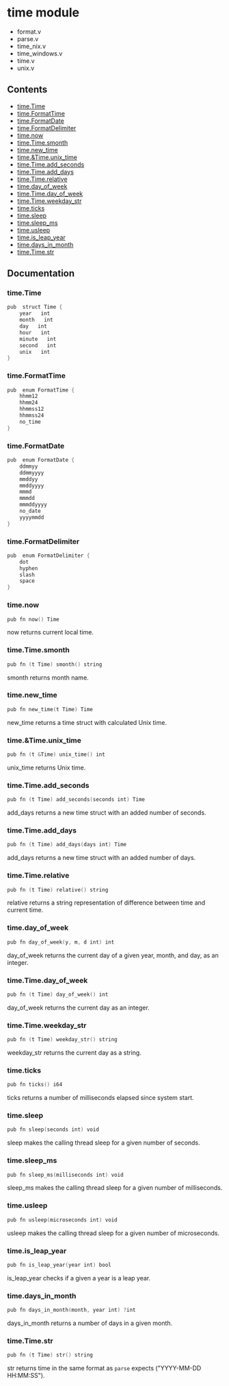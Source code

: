 # time module
- format.v
- parse.v
- time_nix.v
- time_windows.v
- time.v
- unix.v
## Contents
- [time.Time](#timetime)
- [time.FormatTime](#timeformattime)
- [time.FormatDate](#timeformatdate)
- [time.FormatDelimiter](#timeformatdelimiter)
- [time.now](#timenow)
- [time.Time.smonth](#timetimesmonth)
- [time.new_time](#timenew_time)
- [time.&Time.unix_time](#timetimeunix_time)
- [time.Time.add_seconds](#timetimeadd_seconds)
- [time.Time.add_days](#timetimeadd_days)
- [time.Time.relative](#timetimerelative)
- [time.day_of_week](#timeday_of_week)
- [time.Time.day_of_week](#timetimeday_of_week)
- [time.Time.weekday_str](#timetimeweekday_str)
- [time.ticks](#timeticks)
- [time.sleep](#timesleep)
- [time.sleep_ms](#timesleep_ms)
- [time.usleep](#timeusleep)
- [time.is_leap_year](#timeis_leap_year)
- [time.days_in_month](#timedays_in_month)
- [time.Time.str](#timetimestr)

## Documentation
### time.Time
```v
pub  struct Time {
    year   int
    month   int
    day   int
    hour   int
    minute   int
    second   int
    unix   int
}
```
### time.FormatTime
```v
pub  enum FormatTime {
    hhmm12
    hhmm24
    hhmmss12
    hhmmss24
    no_time
}
```
### time.FormatDate
```v
pub  enum FormatDate {
    ddmmyy
    ddmmyyyy
    mmddyy
    mmddyyyy
    mmmd
    mmmdd
    mmmddyyyy
    no_date
    yyyymmdd
}
```
### time.FormatDelimiter
```v
pub  enum FormatDelimiter {
    dot
    hyphen
    slash
    space
}
```
### time.now
```v
pub fn now() Time
```
now returns current local time.

### time.Time.smonth
```v
pub fn (t Time) smonth() string
```
smonth returns month name.

### time.new_time
```v
pub fn new_time(t Time) Time
```
new_time returns a time struct with calculated Unix time.

### time.&Time.unix_time
```v
pub fn (t &Time) unix_time() int
```
unix_time returns Unix time.

### time.Time.add_seconds
```v
pub fn (t Time) add_seconds(seconds int) Time
```
add_days returns a new time struct with an added number of seconds.

### time.Time.add_days
```v
pub fn (t Time) add_days(days int) Time
```
add_days returns a new time struct with an added number of days.

### time.Time.relative
```v
pub fn (t Time) relative() string
```
relative returns a string representation of difference between time 
and current time.

### time.day_of_week
```v
pub fn day_of_week(y, m, d int) int
```
day_of_week returns the current day of a given year, month, and day, 
as an integer.

### time.Time.day_of_week
```v
pub fn (t Time) day_of_week() int
```
day_of_week returns the current day as an integer.

### time.Time.weekday_str
```v
pub fn (t Time) weekday_str() string
```
weekday_str returns the current day as a string.

### time.ticks
```v
pub fn ticks() i64
```
ticks returns a number of milliseconds elapsed since system start.

### time.sleep
```v
pub fn sleep(seconds int) void
```
sleep makes the calling thread sleep for a given number of seconds.

### time.sleep_ms
```v
pub fn sleep_ms(milliseconds int) void
```
sleep_ms makes the calling thread sleep for a given number of milliseconds.

### time.usleep
```v
pub fn usleep(microseconds int) void
```
usleep makes the calling thread sleep for a given number of microseconds.

### time.is_leap_year
```v
pub fn is_leap_year(year int) bool
```
is_leap_year checks if a given a year is a leap year.

### time.days_in_month
```v
pub fn days_in_month(month, year int) ?int
```
days_in_month returns a number of days in a given month.

### time.Time.str
```v
pub fn (t Time) str() string
```
str returns time in the same format as `parse` expects ("YYYY-MM-DD HH:MM:SS").
